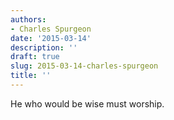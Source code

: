 ```yaml
---
authors:
- Charles Spurgeon
date: '2015-03-14'
description: ''
draft: true
slug: 2015-03-14-charles-spurgeon
title: ''
---
```

He who would be wise must worship.



